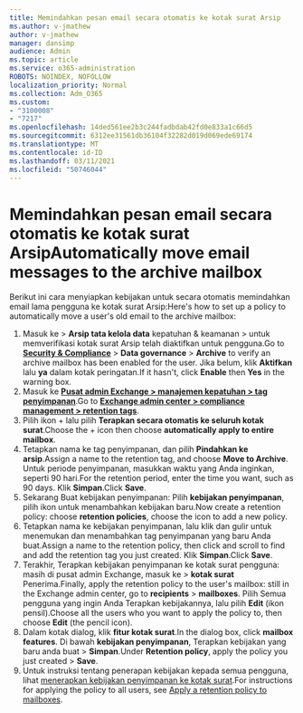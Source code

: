 ```yaml
---
title: Memindahkan pesan email secara otomatis ke kotak surat Arsip
ms.author: v-jmathew
author: v-jmathew
manager: dansimp
audience: Admin
ms.topic: article
ms.service: o365-administration
ROBOTS: NOINDEX, NOFOLLOW
localization_priority: Normal
ms.collection: Adm_O365
ms.custom:
- "3100008"
- "7217"
ms.openlocfilehash: 14ded561ee2b3c244fadbdab42fd0e833a1c66d5
ms.sourcegitcommit: 6312ee31561db36104f32282d019d069ede69174
ms.translationtype: MT
ms.contentlocale: id-ID
ms.lasthandoff: 03/11/2021
ms.locfileid: "50746044"
---
```

# <a name="automatically-move-email-messages-to-the-archive-mailbox"></a><span data-ttu-id="99217-102">Memindahkan pesan email secara otomatis ke kotak surat Arsip</span><span class="sxs-lookup"><span data-stu-id="99217-102">Automatically move email messages to the archive mailbox</span></span>

<span data-ttu-id="99217-103">Berikut ini cara menyiapkan kebijakan untuk secara otomatis memindahkan email lama pengguna ke kotak surat Arsip:</span><span class="sxs-lookup"><span data-stu-id="99217-103">Here's how to set up a policy to automatically move a user's old email to the archive mailbox:</span></span>

1. <span data-ttu-id="99217-104">Masuk ke [](https://go.microsoft.com/fwlink/p/?linkid=2077143)  >  **Arsip tata kelola data** kepatuhan & keamanan  >   untuk memverifikasi kotak surat Arsip telah diaktifkan untuk pengguna.</span><span class="sxs-lookup"><span data-stu-id="99217-104">Go to [**Security & Compliance**](https://go.microsoft.com/fwlink/p/?linkid=2077143) > **Data governance** > **Archive** to verify an archive mailbox has been enabled for the user.</span></span> <span data-ttu-id="99217-105">Jika belum, klik **Aktifkan** lalu **ya** dalam kotak peringatan.</span><span class="sxs-lookup"><span data-stu-id="99217-105">If it hasn't, click **Enable** then **Yes** in the warning box.</span></span>
2. <span data-ttu-id="99217-106">Masuk ke [**Pusat admin Exchange > manajemen kepatuhan > tag penyimpanan**](https://go.microsoft.com/fwlink/?linkid=2059104).</span><span class="sxs-lookup"><span data-stu-id="99217-106">Go to [**Exchange admin center > compliance management > retention tags**](https://go.microsoft.com/fwlink/?linkid=2059104).</span></span>
3. <span data-ttu-id="99217-107">Pilih ikon + lalu pilih **Terapkan secara otomatis ke seluruh kotak surat**.</span><span class="sxs-lookup"><span data-stu-id="99217-107">Choose the + icon then choose **automatically apply to entire mailbox**.</span></span>
4. <span data-ttu-id="99217-108">Tetapkan nama ke tag penyimpanan, dan pilih **Pindahkan ke arsip**.</span><span class="sxs-lookup"><span data-stu-id="99217-108">Assign a name to the retention tag, and choose **Move to Archive**.</span></span> <span data-ttu-id="99217-109">Untuk periode penyimpanan, masukkan waktu yang Anda inginkan, seperti 90 hari.</span><span class="sxs-lookup"><span data-stu-id="99217-109">For the retention period, enter the time you want, such as 90 days.</span></span> <span data-ttu-id="99217-110">Klik **Simpan**.</span><span class="sxs-lookup"><span data-stu-id="99217-110">Click **Save**.</span></span>
5. <span data-ttu-id="99217-111">Sekarang Buat kebijakan penyimpanan: Pilih **kebijakan penyimpanan**, pilih ikon untuk menambahkan kebijakan baru.</span><span class="sxs-lookup"><span data-stu-id="99217-111">Now create a retention policy: choose **retention policies**, choose the icon to add a new policy.</span></span>
6. <span data-ttu-id="99217-112">Tetapkan nama ke kebijakan penyimpanan, lalu klik dan gulir untuk menemukan dan menambahkan tag penyimpanan yang baru Anda buat.</span><span class="sxs-lookup"><span data-stu-id="99217-112">Assign a name to the retention policy, then click and scroll to find and add the retention tag you just created.</span></span> <span data-ttu-id="99217-113">Klik **Simpan**.</span><span class="sxs-lookup"><span data-stu-id="99217-113">Click **Save**.</span></span>
7. <span data-ttu-id="99217-114">Terakhir, Terapkan kebijakan penyimpanan ke kotak surat pengguna: masih di pusat admin Exchange, masuk ke   >  **kotak surat** Penerima.</span><span class="sxs-lookup"><span data-stu-id="99217-114">Finally, apply the retention policy to the user's mailbox: still in the Exchange admin center, go to **recipients** > **mailboxes**.</span></span> <span data-ttu-id="99217-115">Pilih Semua pengguna yang ingin Anda Terapkan kebijakannya, lalu pilih **Edit** (ikon pensil).</span><span class="sxs-lookup"><span data-stu-id="99217-115">Choose all the users who you want to apply the policy to, then choose **Edit** (the pencil icon).</span></span>
8. <span data-ttu-id="99217-116">Dalam kotak dialog, klik **fitur kotak surat**.</span><span class="sxs-lookup"><span data-stu-id="99217-116">In the dialog box, click **mailbox features**.</span></span> <span data-ttu-id="99217-117">Di bawah **kebijakan penyimpanan**, Terapkan kebijakan yang baru anda buat > **Simpan**.</span><span class="sxs-lookup"><span data-stu-id="99217-117">Under **Retention policy**, apply the policy you just created > **Save**.</span></span>
9. <span data-ttu-id="99217-118">Untuk instruksi tentang penerapan kebijakan kepada semua pengguna, lihat [menerapkan kebijakan penyimpanan ke kotak surat](https://docs.microsoft.com/exchange/security-and-compliance/messaging-records-management/apply-retention-policy).</span><span class="sxs-lookup"><span data-stu-id="99217-118">For instructions for applying the policy to all users, see [Apply a retention policy to mailboxes](https://docs.microsoft.com/exchange/security-and-compliance/messaging-records-management/apply-retention-policy).</span></span>
